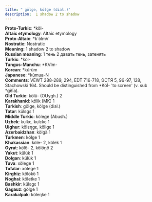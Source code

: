 ```yaml
---
title: " gölge, kölge (dial.)"
description:  1 shadow 2 to shadow
---
```


<strong>Proto-Turkic</strong>:  *köl-<br>
<strong>Altaic etymology</strong>:  Altaic etymology<br>
<strong> Proto-Altaic</strong>:  *k`òlmV<br>
<strong>Nostratic</strong>:  Nostratic<br>
<strong>Meaning</strong>:  1 shadow 2 to shadow<br>
<strong>Russian meaning</strong>:  1 тень 2 давать тень, затенять<br>
<strong>Turkic</strong>:  *köl-<br>
<strong>Tungus-Manchu</strong>:  *KVlm-<br>
<strong>Korean</strong>:  *kúrùm<br>
<strong>Japanese</strong>:  *kùmua-N<br>
<strong>Comments</strong>:  VEWT 288-289, 294, EDT 716-718, ЭСТЯ 5, 96-97, 128, Stachowski 164. Should be distinguished from *Köĺ- 'to screen' (v. sub *gḕĺa).<br>
<strong>Old Turkic</strong>:  kölü- (OUygh.) 2<br>
<strong>Karakhanid</strong>:  kölik (MK) 1<br>
<strong>Turkish</strong>:  gölge, kölge (dial.)<br>
<strong>Tatar</strong>:  külɛgɛ 1<br>
<strong>Middle Turkic</strong>:  kölege (Abush.)<br>
<strong>Uzbek</strong>:  kụlkɛ, kụlɛkɛ 1<br>
<strong>Uighur</strong>:  kölɛŋgɛ, köligɛ 1<br>
<strong>Azerbaidzhan</strong>:  kölgä 1<br>
<strong>Turkmen</strong>:  kölge 1<br>
<strong>Khakassian</strong>:  köle- 2, kölek 1<br>
<strong>Oyrat</strong>:  kölö- 2, kölöŋö 2<br>
<strong>Yakut</strong>:  külük 1<br>
<strong>Dolgan</strong>:  külük 1<br>
<strong>Tuva</strong>:  xölege 1<br>
<strong>Tofalar</strong>:  xölege 1<br>
<strong>Kirghiz</strong>:  kölökö 1<br>
<strong>Noghai</strong>:  köletke 1<br>
<strong>Bashkir</strong>:  külɛgɛ 1<br>
<strong>Gagauz</strong>:  gölge 1<br>
<strong>Karakalpak</strong>:  köleŋke 1<br>



